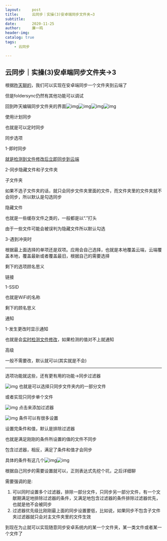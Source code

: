 ```yaml
---
layout:     post
title:      云同步｜实操(3)安卓端同步文件夹→3
subtitle:   
date:       2020-11-25
author:     廉一鸣
header-img: 
catalog: true
tags:
    - 云同步

---
```


## 云同步｜实操(3)安卓端同步文件夹→3

根据[昨天聊的](https://mp.weixin.qq.com/s?__biz=MzI4Nzc2MzA3OQ==&mid=2247485961&idx=2&sn=903e4ba871af1c591dd6f0cc67a565bd&scene=21#wechat_redirect)，我们可以实现在安卓端同步一个文件夹到云端了

但是foldersync仍然有其他功能可以调试

回到昨天编辑同步文件夹的界面![img](https://mmbiz.qpic.cn/mmbiz_jpg/tMsLbdfwxoMaibibkpWlKVgZfshMA313mNmSA8gXz7P7s5l98THFqf7EIxMt9Qe5iabuQpnvkDBSc0SZDV096dxAQ/640?wx_fmt=jpeg&tp=webp&wxfrom=5&wx_lazy=1&wx_co=1)![img](https://mmbiz.qpic.cn/mmbiz_jpg/tMsLbdfwxoMaibibkpWlKVgZfshMA313mNvBicBMKghkZBic4SQUm880Qmf6wNxMHrOuN6MBsLfFJiaicMtko1q1lERw/640?wx_fmt=jpeg&tp=webp&wxfrom=5&wx_lazy=1&wx_co=1)![img](https://mmbiz.qpic.cn/mmbiz_jpg/tMsLbdfwxoMaibibkpWlKVgZfshMA313mNacvPIyNILnB4f3L5cVF4nrTnib3hTYxZHsONhy3QCTCfCJKYFNib0Ulw/640?wx_fmt=jpeg&tp=webp&wxfrom=5&wx_lazy=1&wx_co=1)![img](https://mmbiz.qpic.cn/mmbiz_jpg/tMsLbdfwxoMaibibkpWlKVgZfshMA313mN9U25T7ZEIvjtlibKnvnvdwfmxfWpj7ew85uX8dcwa8GibhXWOrdOKL0Q/640?wx_fmt=jpeg&tp=webp&wxfrom=5&wx_lazy=1&wx_co=1)

使用计划同步

也就是可以定时同步

同步选项

1-即时同步

[就是检测到文件修改后立即同步到云端](https://mp.weixin.qq.com/s?__biz=MzI4Nzc2MzA3OQ==&mid=2247485519&idx=6&sn=87a06d2e84b98a3172f4c8bf0854edd8&scene=21#wechat_redirect)

2-同步隐藏文件和子文件夹

子文件夹

如果不选子文件夹的话，就只会同步文件夹里面的文件，而文件夹里的文件夹就不会同步，所以默认是勾选同步

隐藏文件

也就是一些缓存文件之类的，一般都是以“.”打头

由于一些文件可能会被误判为隐藏文件所以默认勾选

3-遇到冲突时

根据最上面选择的单项还是双项。应用会自己选择，也就是本地覆盖云端，云端覆盖本地，覆盖最新或者覆盖最旧，根据自己的需要选择

剩下的选项顾名思义

链接

1-SSID

也就是WiFi的名称

剩下的顾名思义

通知

1-发生更改时显示通知

也就是会[实时检测文件修改](https://mp.weixin.qq.com/s?__biz=MzI4Nzc2MzA3OQ==&mid=2247485519&idx=6&sn=87a06d2e84b98a3172f4c8bf0854edd8&scene=21#wechat_redirect)，如果检测的值对不上就通知

高级

一般不需要改，默认就可以(其实就是不会)

------

选项功能就这些，还有更有用的功能→同步过滤器

![img](https://mmbiz.qpic.cn/mmbiz_jpg/tMsLbdfwxoMaibibkpWlKVgZfshMA313mNGbNpCB7coHpUH7D9q50fRnKmicyZ6Eyj9rH6KE0guRfPP0kiaUcBdZdg/640?wx_fmt=jpeg&tp=webp&wxfrom=5&wx_lazy=1&wx_co=1)
也就是可以选择只同步文件夹内的一部分文件

或者实现只同步单个文件

![img](https://mmbiz.qpic.cn/mmbiz_png/tMsLbdfwxoMaibibkpWlKVgZfshMA313mNalf9wo1zeicBGHqJKHDY2nR7dQ0M5KsBichTiaLibnweHDOwbgOoZiaiaGdQ/640?wx_fmt=png&tp=webp&wxfrom=5&wx_lazy=1&wx_co=1)
点击来添加过滤器

![img](https://mmbiz.qpic.cn/mmbiz_jpg/tMsLbdfwxoMaibibkpWlKVgZfshMA313mNmjV2sIxluoYorOx0zpWagvA1n4rICYzFlE2czJTh8mDGWIsgDUoAdw/640?wx_fmt=jpeg&tp=webp&wxfrom=5&wx_lazy=1&wx_co=1)
条件可以有很多设置

设置完条件和值，默认是排除过滤器

也就是满足刚刚的条件所设置的值的文件不同步

包含过滤器，相反，满足了条件和值才会同步

具体的条件有这几个![img](https://mmbiz.qpic.cn/mmbiz_jpg/tMsLbdfwxoMaibibkpWlKVgZfshMA313mNygw3c7EpIe21xakMtic9PQXdI5AqMAvKVUozic5sVGc93G1RS5LCcQiag/640?wx_fmt=jpeg&tp=webp&wxfrom=5&wx_lazy=1&wx_co=1)![img](https://mmbiz.qpic.cn/mmbiz_jpg/tMsLbdfwxoMaibibkpWlKVgZfshMA313mNHNg0ysBl0Z8sBXpHn30jnbhwXLRnScjXeBDbEUviavfGl5FYXygLd8w/640?wx_fmt=jpeg&tp=webp&wxfrom=5&wx_lazy=1&wx_co=1)



根据自己同步的需要设置就可以，正则表达式先挖个坑，之后详细聊

需要强调的是:

1. 可以同时设置多个过滤器，排除一部分文件，只同步另一部分文件，有一个文献期满足地排除过滤器的条件，又满足地包含过滤器的条件排除过滤器优先，也就是他不会被同步
2. 过滤器优先级比刚刚最上面的同步设置要低，比如说，如果同步不包含子文件夹过滤器就只会对主文件夹里的文件生效

到现在为止就可以实现随意同步安卓系统内的某一个文件夹，某一类文件或者某一个文件了